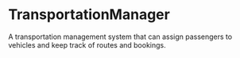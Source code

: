 # TransportationManager
A transportation management system that can assign passengers to vehicles and keep track of routes and bookings.
